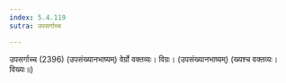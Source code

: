 ```yaml
---
index: 5.4.119
sutra: उपसर्गाच्च

---
```

 उपसर्गाच्च (2396) (उपसंख्यानभाष्यम्) वेर्ग्रो वक्तव्यः। विग्रः। (उपसंख्यानभाष्यम्) (ख्यश्च वक्तव्यः। विख्यः॥) 